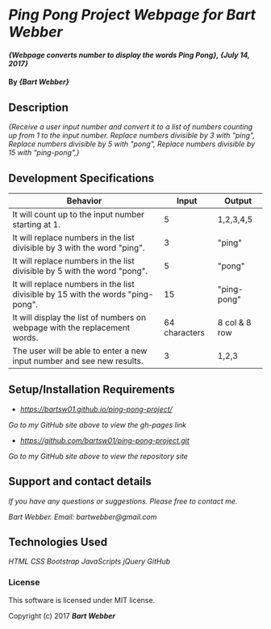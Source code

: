 # _Ping Pong Project Webpage for Bart Webber_

#### _{Webpage converts number to display the words Ping Pong}, {July 14, 2017}_

#### By _**{Bart Webber}**_

## Description

_{Receive a user input number and convert it to a list of numbers counting up from 1 to the input number.  Replace numbers divisible by 3 with "ping", Replace numbers divisible by 5 with "pong", Replace numbers divisible by 15 with "ping-pong",}_

## Development Specifications

| Behavior      | Input | Output |
| ------------- | ------------- | ------------- |
| It will count up to the input number starting at 1. | 5  | 1,2,3,4,5  |
| It will replace numbers in the list divisible by 3 with the word "ping". | 3  | "ping" |
| It will replace numbers in the list divisible by 5 with the word "pong". | 5  | "pong"  |         
| It will replace numbers in the list divisible by 15 with the words "ping-pong". | 15 | "ping-pong"  |
| It will display the list of numbers on webpage with the replacement words.   | 64 characters  | 8 col & 8 row  |
| The user will be able to enter a new input number and see new results. | 3 | 1,2,3 |


## Setup/Installation Requirements

* _https://bartsw01.github.io/ping-pong-project/_

_Go to my GitHub site above to view the gh-pages link_

* _https://github.com/bartsw01/ping-pong-project.git_

_Go to my GitHub site above to view the repository site_

## Support and contact details

_If you have any questions or suggestions. Please free to contact me._

_Bart Webber. Email: bartwebber@gmail.com_


## Technologies Used

_HTML_
_CSS_
_Bootstrap_
_JavaScripts_
_jQuery_
_GitHub_

### License

This software is licensed under MIT license.

Copyright (c) 2017 **_Bart Webber_**
